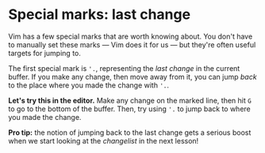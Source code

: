 # Special marks: last change

Vim has a few special marks that are worth knowing about. You don't have to manually set these marks — Vim does it for us — but they're often useful targets for jumping to.

The first special mark is `'.`, representing the _last change_ in the current buffer. If you make any change, then move away from it, you can jump _back_ to the place where you made the change with `'.`.

**Let's try this in the editor.** Make any change on the marked line, then hit `G` to go to the bottom of the buffer. Then, try using `'.` to jump back to where you made the change.

**Pro tip:** the notion of jumping back to the last change gets a serious boost when we start looking at the _changelist_ in the next lesson!
